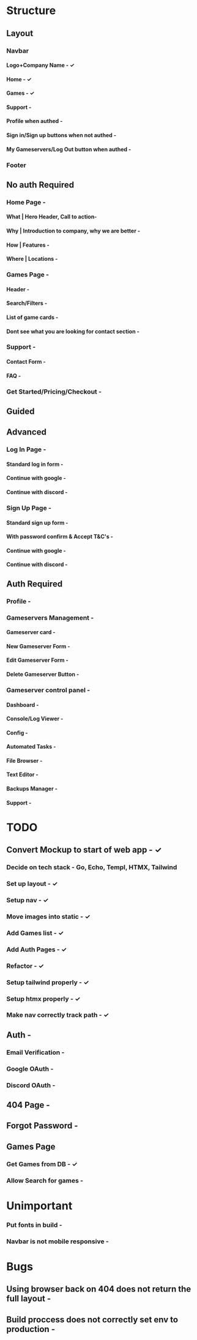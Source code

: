 # Structure

## Layout
### Navbar
#### Logo+Company Name -  ✓
#### Home - ✓
#### Games - ✓ 
#### Support -
#### Profile when authed - 
#### Sign in/Sign up buttons when not authed -
#### My Gameservers/Log Out button when authed - 

### Footer


## No auth Required

### Home Page -
#### What | Hero Header, Call to action-
#### Why  | Introduction to company, why we are better -
#### How  | Features - 
#### Where | Locations -

### Games Page -
#### Header - 
#### Search/Filters -
#### List of game cards - 
#### Dont see what you are looking for contact section - 

### Support -
#### Contact Form - 
#### FAQ -

### Get Started/Pricing/Checkout - 
## Guided
## Advanced

### Log In Page -
#### Standard log in form - 
#### Continue with google - 
#### Continue with discord -

### Sign Up Page - 
#### Standard sign up form -
#### With password confirm & Accept T&C's - 
#### Continue with google - 
#### Continue with discord -

## Auth Required

### Profile -

### Gameservers Management -
#### Gameserver card - 
#### New Gameserver Form - 
#### Edit Gameserver Form - 
#### Delete Gameserver Button - 

### Gameserver control panel - 
#### Dashboard -
#### Console/Log Viewer -
#### Config - 
#### Automated Tasks - 
#### File Browser -
#### Text Editor - 
#### Backups Manager - 
#### Support -

# TODO

## Convert Mockup to start of web app - ✓ 
### Decide on tech stack - Go, Echo, Templ, HTMX, Tailwind
### Set up layout - ✓
### Setup nav - ✓
### Move images into static - ✓
### Add Games list - ✓
### Add Auth Pages -  ✓
### Refactor - ✓
### Setup tailwind properly -  ✓
### Setup htmx properly - ✓
### Make nav correctly track path - ✓

## Auth -
### Email Verification -
### Google OAuth - 
### Discord OAuth -

## 404 Page -

## Forgot Password -

## Games Page
### Get Games from DB -  ✓
### Allow Search for games - 

# Unimportant

### Put fonts in build -
### Navbar is not mobile responsive - 

# Bugs

## Using browser back on 404 does not return the full layout -
## Build proccess does not correctly set env to production -
